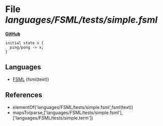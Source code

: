 # File _languages/FSML/tests/simple.fsml_
**[GitHub](https://github.com/softlang/yas/blob/master/languages/FSML/tests/simple.fsml)**
```
initial state x {
  ping/pong -> x;
}
```

## Languages
* [FSML](../languages/FSML.md) (fsml(text))

## References
* elementOf('languages/FSML/tests/simple.fsml',fsml(text))
* mapsTo(parse,['languages/FSML/tests/simple.fsml'],['languages/FSML/tests/simple.term'])
